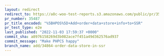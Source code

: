```yaml
---
layout: redirect
redirect_to: https://a8c-woo-test-reports.s3.amazonaws.com/public/pr/35487/e2e/index.html
pr_number: 35487
pr_title_encoded: "%5BHPOS%5D+Add+order+data+store+info+to+SSR"
pr_test_type: e2e
last_published: "2022-11-03 17:59:37 +0000"
commit_sha: a8976158269d3b082ace7f451a49d362576ad937
commit_message: "Make PHPCS happy"
branch_name: add/34864-order-data-store-in-ssr
---
```

